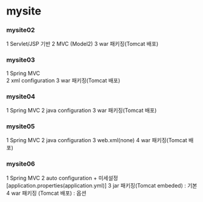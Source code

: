 # mysite

### mysite02
1	Servlet/JSP 기반
2	MVC (Model2)
3	war 패키징(Tomcat 배포)

### mysite03
1	Spring MVC	
2	xml configuration
3	war 패키징(Tomcat 배포)

### mysite04
1	Spring MVC
2	java configuration
3	war 패키징(Tomcat 배포)
	
### mysite05
1	Spring MVC
2	java configuration
3	web.xml(none)
4	war 패키징(Tomcat 배포)

### mysite06
1	Spring MVC
2	auto configuration + 미세설정[application.properties(application.yml)]
3	jar 패키징(Tomcat embeded) : 기본
4	war 패키징 (Tomcat 배포) : 옵션
